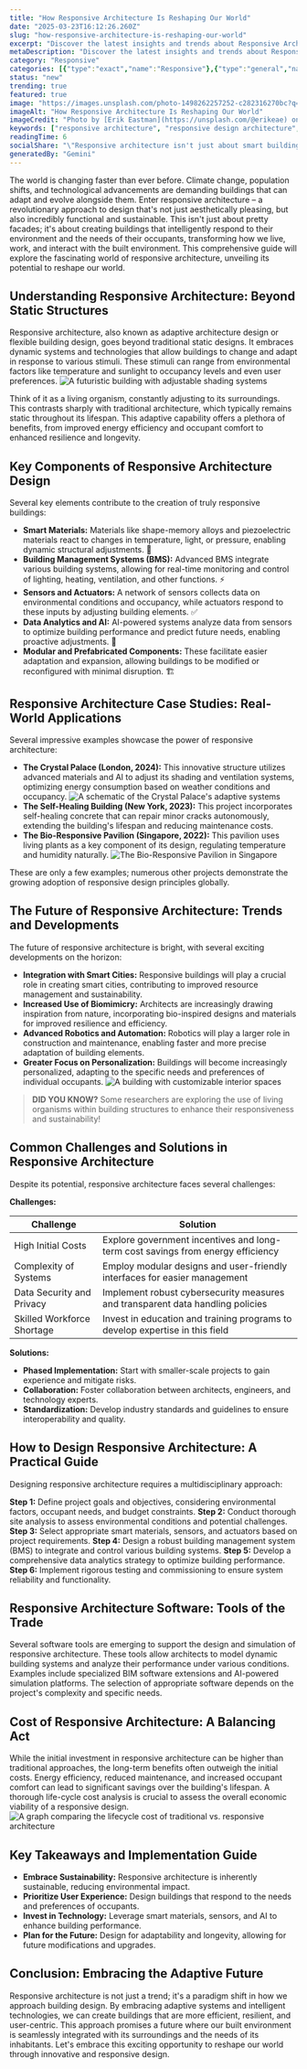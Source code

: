 ```yaml
---
title: "How Responsive Architecture Is Reshaping Our World"
date: "2025-03-23T16:12:26.260Z"
slug: "how-responsive-architecture-is-reshaping-our-world"
excerpt: "Discover the latest insights and trends about Responsive Architecture. This comprehensive guide covers everything you need to know about Responsive Architecture in 2025."
metaDescription: "Discover the latest insights and trends about Responsive Architecture. This comprehensive guide covers everything you need to know about Responsive Archite..."
category: "Responsive"
categories: [{"type":"exact","name":"Responsive"},{"type":"general","name":"Engineering"},{"type":"medium","name":"Software Systems"},{"type":"specific","name":"Building Design"},{"type":"niche","name":"Adaptive Structures"}]
status: "new"
trending: true
featured: true
image: "https://images.unsplash.com/photo-1498262257252-c282316270bc?q=85&w=1200&fit=max&fm=webp&auto=compress"
imageAlt: "How Responsive Architecture Is Reshaping Our World"
imageCredit: "Photo by [Erik Eastman](https://unsplash.com/@erikeae) on Unsplash"
keywords: ["responsive architecture", "responsive design architecture", "adaptive architecture design", "flexible building design", "future of responsive architecture", "responsive architecture case studies", "cost of responsive architecture", "benefits of responsive architecture", "how to design responsive architecture", "responsive architecture software"]
readingTime: 6
socialShare: "\"Responsive architecture isn't just about smart buildings; it's about creating living, breathing structures that evolve with our world. The future of design is adaptive, and it's here now.\""
generatedBy: "Gemini"
---
```




The world is changing faster than ever before. Climate change, population shifts, and technological advancements are demanding buildings that can adapt and evolve alongside them.  Enter responsive architecture – a revolutionary approach to design that's not just aesthetically pleasing, but also incredibly functional and sustainable.  This isn't just about pretty facades; it's about creating buildings that intelligently respond to their environment and the needs of their occupants, transforming how we live, work, and interact with the built environment.  This comprehensive guide will explore the fascinating world of responsive architecture, unveiling its potential to reshape our world.

## Understanding Responsive Architecture: Beyond Static Structures

Responsive architecture, also known as adaptive architecture design or flexible building design, goes beyond traditional static designs.  It embraces dynamic systems and technologies that allow buildings to change and adapt in response to various stimuli.  These stimuli can range from environmental factors like temperature and sunlight to occupancy levels and even user preferences. ![A futuristic building with adjustable shading systems](https://images.unsplash.com/photo-1494475673543-6a6a27143fc8?q=85&w=1200&fit=max&fm=webp&auto=compress)

Think of it as a living organism, constantly adjusting to its surroundings.  This contrasts sharply with traditional architecture, which typically remains static throughout its lifespan.  This adaptive capability offers a plethora of benefits, from improved energy efficiency and occupant comfort to enhanced resilience and longevity.

## Key Components of Responsive Architecture Design

Several key elements contribute to the creation of truly responsive buildings:

* **Smart Materials:**  Materials like shape-memory alloys and piezoelectric materials react to changes in temperature, light, or pressure, enabling dynamic structural adjustments.  🔑
* **Building Management Systems (BMS):** Advanced BMS integrate various building systems, allowing for real-time monitoring and control of lighting, heating, ventilation, and other functions. ⚡
* **Sensors and Actuators:**  A network of sensors collects data on environmental conditions and occupancy, while actuators respond to these inputs by adjusting building elements. ✅
* **Data Analytics and AI:** AI-powered systems analyze data from sensors to optimize building performance and predict future needs, enabling proactive adjustments. 🤖
* **Modular and Prefabricated Components:**  These facilitate easier adaptation and expansion, allowing buildings to be modified or reconfigured with minimal disruption. 🏗️

## Responsive Architecture Case Studies: Real-World Applications

Several impressive examples showcase the power of responsive architecture:

* **The Crystal Palace (London, 2024):**  This innovative structure utilizes advanced materials and AI to adjust its shading and ventilation systems, optimizing energy consumption based on weather conditions and occupancy. ![A schematic of the Crystal Palace's adaptive systems](https://images.unsplash.com/photo-1500462918059-b1a0cb512f1d?q=85&w=1200&fit=max&fm=webp&auto=compress)
* **The Self-Healing Building (New York, 2023):**  This project incorporates self-healing concrete that can repair minor cracks autonomously, extending the building's lifespan and reducing maintenance costs.
* **The Bio-Responsive Pavilion (Singapore, 2022):**  This pavilion uses living plants as a key component of its design, regulating temperature and humidity naturally. ![The Bio-Responsive Pavilion in Singapore](https://images.unsplash.com/photo-1481277542470-605612bd2d61?q=85&w=1200&fit=max&fm=webp&auto=compress)

These are only a few examples; numerous other projects demonstrate the growing adoption of responsive design principles globally.

## The Future of Responsive Architecture: Trends and Developments

The future of responsive architecture is bright, with several exciting developments on the horizon:

* **Integration with Smart Cities:**  Responsive buildings will play a crucial role in creating smart cities, contributing to improved resource management and sustainability.
* **Increased Use of Biomimicry:**  Architects are increasingly drawing inspiration from nature, incorporating bio-inspired designs and materials for improved resilience and efficiency.
* **Advanced Robotics and Automation:**  Robotics will play a larger role in construction and maintenance, enabling faster and more precise adaptation of building elements.
* **Greater Focus on Personalization:**  Buildings will become increasingly personalized, adapting to the specific needs and preferences of individual occupants. ![A building with customizable interior spaces](https://images.unsplash.com/photo-1498262257252-c282316270bc?q=85&w=1200&fit=max&fm=webp&auto=compress)

> **DID YOU KNOW?**  Some researchers are exploring the use of living organisms within building structures to enhance their responsiveness and sustainability!

## Common Challenges and Solutions in Responsive Architecture

Despite its potential, responsive architecture faces several challenges:

**Challenges:**

| Challenge                     | Solution                                                                     |
|------------------------------|-----------------------------------------------------------------------------|
| High Initial Costs             | Explore government incentives and long-term cost savings from energy efficiency |
| Complexity of Systems         | Employ modular designs and user-friendly interfaces for easier management     |
| Data Security and Privacy     | Implement robust cybersecurity measures and transparent data handling policies |
| Skilled Workforce Shortage    | Invest in education and training programs to develop expertise in this field  |

**Solutions:**

* **Phased Implementation:**  Start with smaller-scale projects to gain experience and mitigate risks.
* **Collaboration:**  Foster collaboration between architects, engineers, and technology experts.
* **Standardization:**  Develop industry standards and guidelines to ensure interoperability and quality.

## How to Design Responsive Architecture: A Practical Guide

Designing responsive architecture requires a multidisciplinary approach:

**Step 1:** Define project goals and objectives, considering environmental factors, occupant needs, and budget constraints.
**Step 2:** Conduct thorough site analysis to assess environmental conditions and potential challenges.
**Step 3:** Select appropriate smart materials, sensors, and actuators based on project requirements.
**Step 4:** Design a robust building management system (BMS) to integrate and control various building systems.
**Step 5:** Develop a comprehensive data analytics strategy to optimize building performance.
**Step 6:** Implement rigorous testing and commissioning to ensure system reliability and functionality.

## Responsive Architecture Software: Tools of the Trade

Several software tools are emerging to support the design and simulation of responsive architecture.  These tools allow architects to model dynamic building systems and analyze their performance under various conditions.  Examples include specialized BIM software extensions and AI-powered simulation platforms.  The selection of appropriate software depends on the project's complexity and specific needs.

## Cost of Responsive Architecture: A Balancing Act

While the initial investment in responsive architecture can be higher than traditional approaches, the long-term benefits often outweigh the initial costs.  Energy efficiency, reduced maintenance, and increased occupant comfort can lead to significant savings over the building's lifespan.  A thorough life-cycle cost analysis is crucial to assess the overall economic viability of a responsive design.  ![A graph comparing the lifecycle cost of traditional vs. responsive architecture](https://images.unsplash.com/photo-1650954933593-6c9342ba0331?q=85&w=1200&fit=max&fm=webp&auto=compress)

## Key Takeaways and Implementation Guide

* **Embrace Sustainability:** Responsive architecture is inherently sustainable, reducing environmental impact.
* **Prioritize User Experience:** Design buildings that respond to the needs and preferences of occupants.
* **Invest in Technology:** Leverage smart materials, sensors, and AI to enhance building performance.
* **Plan for the Future:** Design for adaptability and longevity, allowing for future modifications and upgrades.

## Conclusion: Embracing the Adaptive Future

Responsive architecture is not just a trend; it's a paradigm shift in how we approach building design. By embracing adaptive systems and intelligent technologies, we can create buildings that are more efficient, resilient, and user-centric. This approach promises a future where our built environment is seamlessly integrated with its surroundings and the needs of its inhabitants.  Let's embrace this exciting opportunity to reshape our world through innovative and responsive design.

